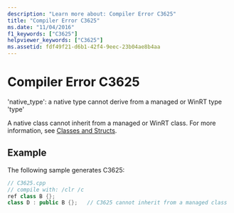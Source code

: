 ```yaml
---
description: "Learn more about: Compiler Error C3625"
title: "Compiler Error C3625"
ms.date: "11/04/2016"
f1_keywords: ["C3625"]
helpviewer_keywords: ["C3625"]
ms.assetid: fdf49f21-d6b1-42f4-9eec-23b04ae8b4aa
---
```

# Compiler Error C3625

'native_type': a native type cannot derive from a managed or WinRT type 'type'

A native class cannot inherit from a managed or WinRT class. For more information, see [Classes and Structs](../../extensions/classes-and-structs-cpp-component-extensions.md).

## Example

The following sample generates C3625:

```cpp
// C3625.cpp
// compile with: /clr /c
ref class B {};
class D : public B {};   // C3625 cannot inherit from a managed class
```
